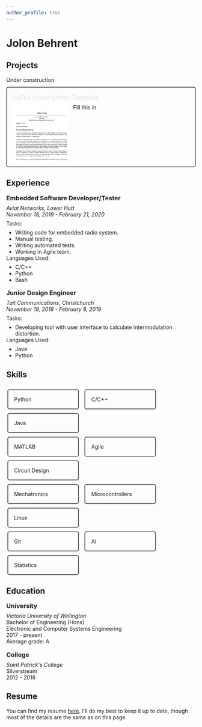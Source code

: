 ```yaml
---
author_profile: true
---
```


<style>
/* This is not a good way of doing this */
.fa-fw, fab {
    /* set all icons to white-ish */
    color: #eaeaec!important
}

.sidebar {
    /* set opacity of sidebar to always be 1 */
    opacity: 1!important
}

h3 {
    margin: 1em 0 0.5em 0;
}

.card h3 {
  margin-top: 0;
}

p {
  margin: 0 0 0.5em 0!important;
}

ul {
  margin: 0;
}


/* Remove extra left and right margins, due to padding */
.row {margin: 0 -5px;}

/* Clear floats after the columns */
.row:after {
  content: "";
  display: table;
  clear: both;
}

.floatleft {
  float: left;
}

.floatright {
  float: right;
  margin-top: 5px; /* this is a little hacky, but is anything on this page not hacky? */
}

/* Float 3 columns side by side */
.col3 {
  float: left;
  width: 30%;
  padding: 0 10px;
  margin: 10px 1.5% 0 1.5%!important;
}

.card {
/* box-shadow: 0 4px 8px 0 rgba(0, 0, 0, 0.2); */
  padding: 16px;
  margin: 10px 0 0 0;
  background-color: transparent;
  border: 2px solid #51555d;
  border-radius: 5px;

}

.card img {
    float: left;
    margin: 0 10px 0 0;
    width: 150px;
    border-radius: 5px;
}

.card a {
    color: #eaeaea;
    text-decoration: none;
}

.card a:hover {
    text-decoration: none!important;
}

.undline {
  transition: 300ms;
  border-bottom: 2px solid transparent;
}

.undline:hover {
  border-color: #eaeaea;
}

.clearfix:before,
.clearfix:after {
    content: " ";
    display: table;
}

.clearfix:after {
    clear: both;
}

.clearfix {
    zoom: 1;
}
</style>

# Jolon Behrent

## Projects

Under construction <i class="fas fa-fw fa-hard-hat"></i>

<!-- <div class="card clearfix">
<h3><a class="un" href="https://github.com/JolonB/">Card Example</a></h3>

<img src="assets/img.png"/>

<p>
Fill this in.
</p>
</div> -->

<div class="card clearfix">
<h3><a class="undline" href="https://github.com/JolonB/Latex-Cover-Letter">LaTeX Cover Letter Template</a></h3>

<img src="assets/template.png"/>

<p>
Fill this in <i class="fas fa-fw fa-hammer"></i>
</p>
</div>

## Experience

### Embedded Software Developer/Tester

*Aviat Networks, Lower Hutt*  
*November 18, 2019 - February 21, 2020*

Tasks:

- Writing code for embedded radio system.
- Manual testing.
- Writing automated tests.
- Working in Agile team.

Languages Used:

- C/C++
- Python
- Bash

### Junior Design Engineer

*Tait Communications, Christchurch*  
*November 19, 2018 - February 8, 2019*

Tasks:

- Developing tool with user interface to calculate intermodulation distortion.

Languages Used:

- Java
- Python

## Skills

<div class="row">
<div class="card col3"><span class="floatleft">Python</span><i class="fab fa-python floatright"></i></div>
<div class="card col3"><span class="floatleft">C/C++</span></div>
<div class="card col3"><span class="floatleft">Java</span><i class="fab fa-java floatright"></i></div>
</div>
<div class="row">
<div class="card col3"><span class="floatleft">MATLAB</span></div>
<div class="card col3"><span class="floatleft">Agile</span></div>
<div class="card col3"><span class="floatleft">Circuit Design</span></div>
</div>
<div class="row">
<div class="card col3"><span class="floatleft">Mechatronics</span></div>
<div class="card col3"><span class="floatleft">Microcontrollers</span></div>
<div class="card col3"><span class="floatleft">Linux</span><i class="fab fa-linux floatright"></i></div>
</div>
<div class="row">
<div class="card col3"><span class="floatleft">Git</span><i class="fab fa-git-alt floatright"></i></div>
<div class="card col3"><span class="floatleft">AI</span></div>
<div class="card col3"><span class="floatleft">Statistics</span></div>
</div>

## Education

### University

*Victoria University of Wellington*  
Bachelor of Engineering (Hons)  
Electronic and Computer Systems Engineering  
2017 - present  
Average grade: A

### College

*Saint Patrick's College*  
Silverstream  
2012 - 2016

## Resume

You can find my resume [here](files/jolonbehrent.pdf). I'll do my best to keep it up to date, though most of the details are the same as on this page.